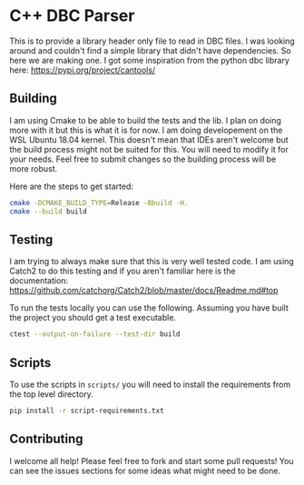 # C++ DBC Parser

This is to provide a library header only file to read in DBC files. I was looking around and couldn't
find a simple library that didn't have dependencies. So here we are making one. I got some inspiration
from the python dbc library here: https://pypi.org/project/cantools/

## Building

I am using Cmake to be able to build the tests and the lib. I plan on doing more with it but this is what it
is for now. I am doing developement on the WSL Ubuntu 18.04 kernel. This doesn't mean that IDEs aren't
welcome but the build process might not be suited for this. You will need to modify it for your
needs. Feel free to submit changes so the building process will be more robust.

Here are the steps to get started:
```bash
cmake -DCMAKE_BUILD_TYPE=Release -Bbuild -H.
cmake --build build
```

## Testing

I am trying to always make sure that this is very well tested code. I am using Catch2 to do this
testing and if you aren't familiar here is the documentation: https://github.com/catchorg/Catch2/blob/master/docs/Readme.md#top

To run the tests locally you can use the following. Assuming you have built the project you should get a test executable.
```bash
ctest --output-on-failure --test-dir build
```

## Scripts

To use the scripts in `scripts/` you will need to install the requirements
from the top level directory.
```bash
pip install -r script-requirements.txt
```

## Contributing

I welcome all help! Please feel free to fork and start some pull requests!
You can see the issues sections for some ideas what might need to be done.